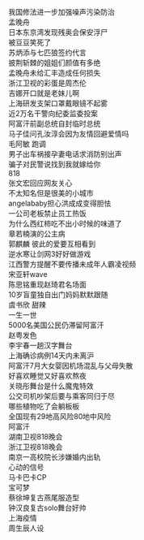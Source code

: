我国修法进一步加强噪声污染防治  
孟晚舟  
日本东京湾发现残奥会保安浮尸  
被豆豆笑死了  
苏炳添与七匹狼签约代言  
披荆斩棘的姐姐们颜值有多绝  
孟晚舟未给汇丰造成任何损失  
浙江卫视的彩蛋是周杰伦  
吉娜开口就是老妹儿啊  
上海研发支架口罩戴眼镜不起雾  
近2万名干警向纪委监委投案  
阿富汗前副总统自封临时总统  
马子佳问孔汝淳会因为友情回避爱情吗  
毛阿敏 跑调  
男子出车祸接孕妻电话求消防别出声  
骗子对民警说找到我就嫁给你  
818  
张文宏回应网友关心  
不太知名但是很美的小城市  
angelababy担心洪成成变得胆怯  
一公司老板禁止员工热饭  
为什么西红柿吃不出小时候的味道了  
章若楠演的公主病  
郭麒麟 彼此的爱要互相看到  
逆水寒让剑网3好好做游戏  
江西警方提醒不要传播未成年人霸凌视频  
宋亚轩wave  
陈思铭重现赵琦君名场面  
10岁盲童独自出门妈妈默默跟随  
虞书欣 甜辣  
一生一世  
5000名美国公民仍滞留阿富汗  
赵粤发色  
李宇春一趟汉字舞台  
上海确诊病例14天内未离沪  
阿富汗7月大女婴因机场混乱与父母失散  
好喜欢睡觉又好喜欢熬夜  
关晓彤舞台是什么魔鬼特效  
公交司机吵架后要与乘客同归于尽  
哪些植物吃了会躺板板  
全国现有29地高风险80地中风险  
阿富汗  
湖南卫视818晚会  
浙江卫视818晚会  
南京一高校院长涉嫌婚内出轨  
心动的信号  
马卡巴卡CP  
宝可梦  
蔡徐坤复古燕尾服造型  
钟汉良复古solo舞台好帅  
上海疫情  
周生辰人设  
